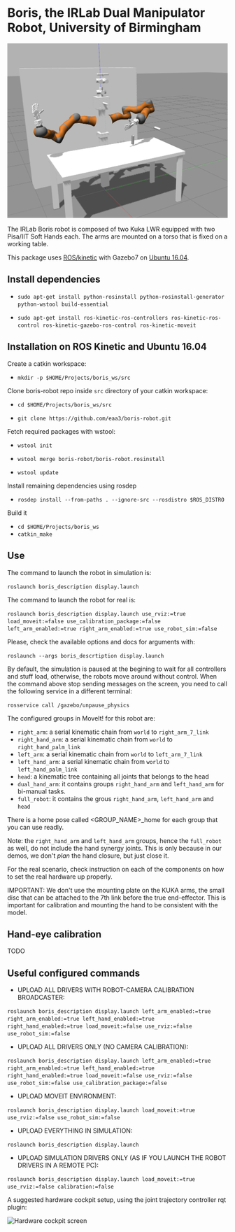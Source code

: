 # Boris, the IRLab Dual Manipulator Robot, University of Birmingham

![boris](media/boris_gazebo.png)

The IRLab Boris robot is composed of two Kuka LWR equipped with two Pisa/IIT Soft Hands each. The arms are mounted on a torso that is fixed on a working table.

This package uses [ROS/kinetic](http://wiki.ros.org/kinetic/Installation/Ubuntu) with Gazebo7 on [Ubuntu 16.04](http://www.ubuntu.com/download/desktop).

## Install dependencies

* `sudo apt-get install python-rosinstall python-rosinstall-generator python-wstool build-essential`

* `sudo apt-get install ros-kinetic-ros-controllers ros-kinetic-ros-control ros-kinetic-gazebo-ros-control ros-kinetic-moveit`



## Installation on ROS Kinetic and Ubuntu 16.04

Create a catkin workspace:

* `mkdir -p $HOME/Projects/boris_ws/src`

Clone boris-robot repo inside `src` directory of your catkin workspace:

* `cd $HOME/Projects/boris_ws/src`

* `git clone https://github.com/eaa3/boris-robot.git`

Fetch required packages with wstool:

* `wstool init`

* `wstool merge boris-robot/boris-robot.rosinstall`

* `wstool update`

Install remaining dependencies using rosdep

* `rosdep install --from-paths . --ignore-src --rosdistro $ROS_DISTRO`

Build it

* `cd $HOME/Projects/boris_ws`
* `catkin_make`


## Use

The command to launch the robot in simulation is:

`roslaunch boris_description display.launch`

The command to launch the robot for real is:

`roslaunch boris_description display.launch use_rviz:=true load_moveit:=false use_calibration_package:=false left_arm_enabled:=true right_arm_enabled:=true use_robot_sim:=false`

Please, check the available options and docs for arguments with: 

`roslaunch --args boris_descrtiption display.launch`

By default, the simulation is paused at the begining to wait for all controllers and stuff load, otherwise, the robots move around without control. When the command above stop sending messages on the screen, you need to call the following service in a different terminal:

`rosservice call /gazebo/unpause_physics`

The configured groups in MoveIt! for this robot are:
* `right_arm`: a serial kinematic chain from `world` to `right_arm_7_link`
* `right_hand_arm`: a serial kinematic chain from `world` to `right_hand_palm_link` 
* `left_arm`: a serial kinematic chain from `world` to `left_arm_7_link`
* `left_hand_arm`: a serial kinematic chain from `world` to `left_hand_palm_link` 
* `head`: a kinematic tree containing all joints that belongs to the head
* `dual_hand_arm`: it contains groups `right_hand_arm` and `left_hand_arm` for bi-manual tasks.
* `full_robot`: it contains the grous `right_hand_arm`, `left_hand_arm` and `head`

There is a home pose called <GROUP_NAME>_home for each group that you can use readly.

Note: the `right_hand_arm` and `left_hand_arm` groups, hence the `full_robot` as well, do not include the hand synergy joints. This is only because in our demos, we don't _plan_ the hand closure, but just close it.

For the real scenario, check instruction on each of the components on how to set the real hardware up properly.

IMPORTANT: We don't use the mounting plate on the KUKA arms, the small disc that can be attached to the 7th link before the true end-effector. This is important for calibration and mounting the hand to be consistent with the model.


## Hand-eye calibration

TODO

## Useful configured commands

* UPLOAD ALL DRIVERS WITH ROBOT-CAMERA CALIBRATION BROADCASTER:

`roslaunch boris_description display.launch left_arm_enabled:=true right_arm_enabled:=true left_hand_enabled:=true right_hand_enabled:=true load_moveit:=false use_rviz:=false use_robot_sim:=false`

* UPLOAD ALL DRIVERS ONLY (NO CAMERA CALIBRATION): 

`roslaunch boris_description display.launch left_arm_enabled:=true right_arm_enabled:=true left_hand_enabled:=true right_hand_enabled:=true load_moveit:=false use_rviz:=false use_robot_sim:=false use_calibration_package:=false`

* UPLOAD MOVEIT ENVIRONMENT:

`roslaunch boris_description display.launch load_moveit:=true use_rviz:=false use_robot_sim:=false`

* UPLOAD EVERYTHING IN SIMULATION:

`roslaunch boris_description display.launch`

* UPLOAD SIMULATION DRIVERS ONLY (AS IF YOU LAUNCH THE ROBOT DRIVERS IN A REMOTE PC):

`roslaunch boris_description display.launch load_moveit:=true use_rviz:=false calibration:=false`


A suggested hardware cockpit setup, using the joint trajectory controller rqt plugin:

![Hardware cockpit screen](media/hardware_cockpit_setup.png)
